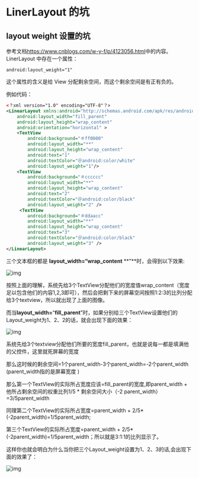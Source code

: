 # LinerLayout 的坑

## layout weight 设置的坑

参考文档<https://www.cnblogs.com/w-y-f/p/4123056.html>中的内容。LinerLayout 中存在一个属性：

```
android:layout_weight="1"
```

这个属性的含义是给 View 分配剩余空间，而这个剩余空间是有正有负的。

例如代码：

```Xml
<？xml version="1.0" encoding="UTF-8"？>   
<LinearLayout xmlns:android="http://schemas.android.com/apk/res/android"   
    android:layout_width="fill_parent"   
    android:layout_height="wrap_content"   
    android:orientation="horizontal" >   
    <TextView   
        android:background="＃ff0000"   
        android:layout_width="**"   
        android:layout_height="wrap_content"   
        android:text="1"   
        android:textColor="＠android:color/white"   
        android:layout_weight="1"/>   
    <TextView   
        android:background="＃cccccc"   
        android:layout_width="**"   
        android:layout_height="wrap_content"   
        android:text="2"   
        android:textColor="＠android:color/black"   
        android:layout_weight="2" />   
     <TextView   
        android:background="＃ddaacc"   
        android:layout_width="**"   
        android:layout_height="wrap_content"   
        android:text="3"   
        android:textColor="＠android:color/black"   
        android:layout_weight="3" />   
</LinearLayout> 
```

三个文本框的都是 **layout_width=“wrap_content** **”**时，会得到以下效果:

![img](http://images.51cto.com/files/uploadimg/20121231/1505301.jpg)

按照上面的理解，系统先给3个TextView分配他们的宽度值wrap_content（宽度足以包含他们的内容1,2,3即可），然后会把剩下来的屏幕空间按照1:2:3的比列分配给3个textview，所以就出现了上面的图像。

而当**layout_width=**“**fill_parent**”时，如果分别给三个TextView设置他们的Layout_weight为1、2、2的话，就会出现下面的效果：

![img](http://images.51cto.com/files/uploadimg/20121231/1505302.jpg)

系统先给3个textview分配他们所要的宽度fill_parent，也就是说每一都是填满他的父控件，这里就死屏幕的宽度

那么这时候的剩余空间=1个parent_width-3个parent_width=-2个parent_width (parent_width指的是屏幕宽度 )

那么第一个TextView的实际所占宽度应该=fill_parent的宽度,即parent_width + 他所占剩余空间的权重比列1/5 * 剩余空间大小（-2 parent_width）=3/5parent_width

同理第二个TextView的实际所占宽度=parent_width + 2/5*(-2parent_width)=1/5parent_width;

第三个TextView的实际所占宽度=parent_width + 2/5*(-2parent_width)=1/5parent_width；所以就是3:1:1的比列显示了。

这样你也就会明白为什么当你把三个Layout_weight设置为1、2、3的话,会出现下面的效果了：

![img](http://images.51cto.com/files/uploadimg/20121231/1505303.jpg)